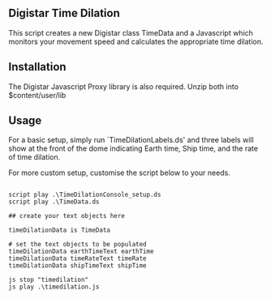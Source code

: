 ## Digistar Time Dilation

This script creates a new Digistar class TimeData and a Javascript which monitors your movement speed and calculates the appropriate time dilation.

## Installation

The Digistar Javascript Proxy library is also required. Unzip both into $content/user/lib

## Usage

For a basic setup, simply run `TimeDilationLabels.ds' and three labels will show at the front of the dome indicating Earth time, Ship time, and the rate of time dilation.

For more custom setup, customise the script below to your needs.
```

script play .\TimeDilationConsole_setup.ds
script play .\TimeData.ds

## create your text objects here

timeDilationData is TimeData

# set the text objects to be populated
timeDilationData earthTimeText earthTime 
timeDilationData timeRateText timeRate 
timeDilationData shipTimeText shipTime 

js stop "timedilation"
js play .\timedilation.js

```

